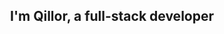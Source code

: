 ## <div align="center"> I'm Qillor, a full-stack developer </div>  
  

<br/>  



<br/>  

<div align="center">
</div>  
